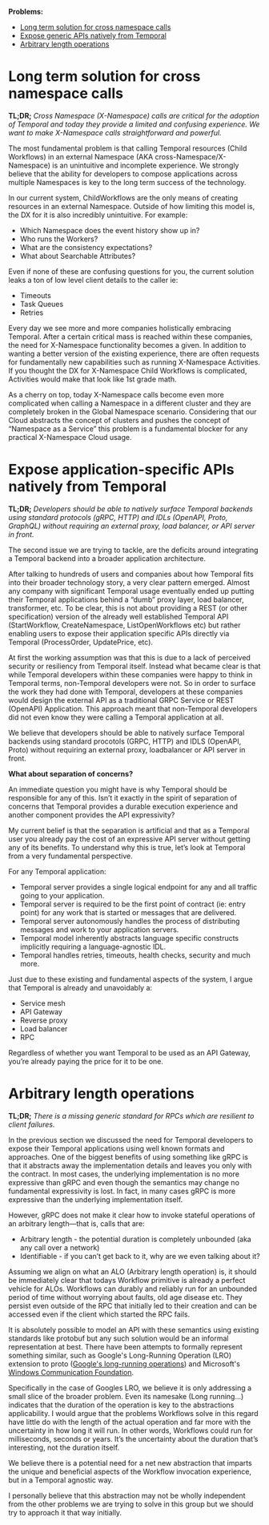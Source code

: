 **Problems:**

- [Long term solution for cross namespace calls](#long-term-solution-for-cross-namespace-calls)
- [Expose generic APIs natively from Temporal](#expose-generic-apis-natively-from-temporal)
- [Arbitrary length operations](#arbitrary-length-operations)

# Long term solution for cross namespace calls

**TL;DR;** *Cross Namespace (X-Namespace) calls are critical for the adoption of Temporal and today they provide a limited and confusing experience. We want to make X-Namespace calls straightforward and powerful.*

The most fundamental problem is that calling Temporal resources (Child Workflows) in an external Namespace (AKA cross-Namespace/X-Namespace) is an unintuitive and incomplete experience. We strongly believe that the ability for developers to compose applications across multiple Namespaces is key to the long term success of the technology.

In our current system, ChildWorkflows are the only means of creating resources in an external Namespace. Outside of how limiting this model is, the DX for it is also incredibly unintuitive. For example:

- Which Namespace does the event history show up in?
- Who runs the Workers?
- What are the consistency expectations?
- What about Searchable Attributes?

Even if none of these are confusing questions for you, the current solution leaks a ton of low level client details to the caller ie:

- Timeouts
- Task Queues
- Retries

Every day we see more and more companies holistically embracing Temporal. After a certain critical mass is reached within these companies, the need for X-Namespace functionality becomes a given. In addition to wanting a better version of the existing experience, there are often requests for fundamentally new capabilities such as running X-Namespace Activities. If you thought the DX for X-Namespace Child Workflows is complicated, Activities would make that look like 1st grade math.

As a cherry on top, today X-Namespace calls become even more complicated when calling a Namespace in a different cluster and they are completely broken in the Global Namespace scenario. Considering that our Cloud abstracts the concept of clusters and pushes the concept of “Namespace as a Service” this problem is a fundamental blocker for any practical X-Namespace Cloud usage.

# Expose application-specific APIs natively from Temporal

**TL;DR;** *Developers should be able to natively surface Temporal backends using standard protocols (gRPC, HTTP) and IDLs (OpenAPI, Proto, GraphQL) without requiring an external proxy, load balancer, or API server in front.*

The second issue we are trying to tackle, are the deficits around integrating a Temporal backend into a broader application architecture. 

After talking to hundreds of users and companies about how Temporal fits into their broader technology story, a very clear pattern emerged. Almost any company with significant Temporal usage eventually ended up putting their Temporal applications behind a “dumb” proxy layer, load balancer, transformer, etc. To be clear, this is not about providing a REST (or other specification) version of the already well established Temporal API (StartWorkflow, CreateNamespace, ListOpenWorkflows etc) but rather enabling users to expose their application specific APIs directly via Temporal (ProcessOrder, UpdatePrice, etc).

At first the working assumption was that this is due to a lack of perceived security or resiliency from Temporal itself. Instead what became clear is that while Temporal developers within these companies were happy to think in Temporal terms, non-Temporal developers were not. So in order to surface the work they had done with Temporal, developers at these companies would design the external API as a traditional GRPC Service or REST (OpenAPI) Application. This approach meant that non-Temporal developers did not even know they were calling a Temporal application at all. 

We believe that developers should be able to natively surface Temporal backends using standard procotols (GRPC, HTTP) and IDLS (OpenAPI, Proto) without requiring an external proxy, loadbalancer or API server in front.

**What about separation of concerns?**

An immediate question you might have is why Temporal should be responsible for any of this. Isn’t it exactly in the spirit of separation of concerns that Temporal provides a durable execution experience and another component provides the API expressivity?

My current belief is that the separation is artificial and that as a Temporal user you already pay the cost of an expressive API server without getting any of its benefits. To understand why this is true, let’s look at Temporal from a very fundamental perspective. 

For any Temporal application:

- Temporal server provides a single logical endpoint for any and all traffic going to your application.
- Temporal server is required to be the first point of contract (ie: entry point) for any work that is started or messages that are delivered.
- Temporal server autonomously handles the process of distributing messages and work to your application servers.
- Temporal model inherently abstracts language specific constructs implicitly requiring a language-agnostic IDL.
- Temporal handles retries, timeouts, health checks, security and much more.

Just due to these existing and fundamental aspects of the system, I argue that Temporal is already and unavoidably a:

- Service mesh
- API Gateway
- Reverse proxy
- Load balancer
- RPC

Regardless of whether you want Temporal to be used as an API Gateway, you’re already paying the price for it to be one. 

# Arbitrary length operations

**TL;DR;** *There is a missing generic standard for RPCs which are resilient to client failures.*

In the previous section we discussed the need for Temporal developers to expose their Temporal applications using well known formats and approaches. One of the biggest benefits of using something like gRPC is that it abstracts away the implementation details and leaves you only with the contract. In most cases, the underlying implementation is no more expressive than gRPC and even though the semantics may change no fundamental expressivity is lost. In fact, in many cases gRPC is more expressive than the underlying implementation itself. 

However, gRPC does not make it clear how to invoke stateful operations of an arbitrary length—that is, calls that are:

- Arbitrary length - the potential duration is completely unbounded (aka any call over a network)
- Identifiable - if you can’t get back to it, why are we even talking about it?

Assuming we align on what an ALO (Arbitrary length operation) is, it should be immediately clear that todays Workflow primitive is already a perfect vehicle for ALOs. Workflows can durably and reliably run for an unbounded period of time without worrying about faults, old age disease etc. They persist even outside of the RPC that initially led to their creation and can be accessed even if the client which started the RPC fails. 

It is absolutely possible to model an API with these semantics using existing standards like protobuf but any such solution would be an informal representation at best. There have been attempts to formally represent something similar, such as Google's Long-Running Operation (LRO) extension to proto ([Google's long-running operations](https://cloud.google.com/service-infrastructure/docs/service-management/reference/rpc/google.longrunning)) and Microsoft's [Windows Communication Foundation](https://docs.microsoft.com/en-us/dotnet/framework/wcf/whats-wcf). 

Specifically in the case of Googles LRO, we believe it is only addressing a small slice of the broader problem. Even its namesake (Long running…) indicates that the duration of the operation is key to the abstractions applicability. I would argue that the problems Workflows solve in this regard have little do with the length of the actual operation and far more with the uncertainty in how long it will run. In other words, Workflows could run for milliseconds, seconds or years. It’s the uncertainty about the duration that’s interesting, not the duration itself. 

We believe there is a potential need for a net new abstraction that imparts the unique and beneficial aspects of the Workflow invocation experience, but in a Temporal agnostic way.

I personally believe that this abstraction may not be wholly independent from the other problems we are trying to solve in this group but we should try to approach it that way initially.